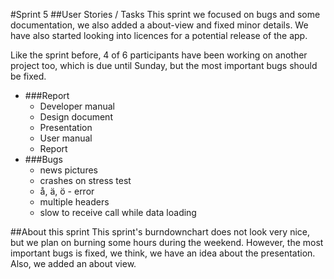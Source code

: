 #Sprint 5
##User Stories / Tasks
This sprint we focused on bugs and some documentation, we also added a about-view and fixed minor
details. We have also started looking into licences for a potential release of the app.

Like the sprint before, 4 of 6 participants have been working on another project too, which is due
until Sunday, but the most important bugs should be fixed.

- ###Report
    - Developer manual
    - Design document
    - Presentation
    - User manual
    - Report
- ###Bugs
    - news pictures
    - crashes on stress test
    - å, ä, ö - error
    - multiple headers
    - slow to receive call while data loading

##About this sprint
This sprint's burndownchart does not look very nice, but we plan on burning some hours during the
weekend. However, the most important bugs is fixed, we think, we have an idea about the
presentation. Also, we added an about view.
